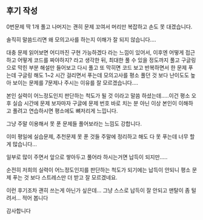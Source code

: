 ## 후기 작성

0번문제 딱 1개 풀고 나머지는 괜히 문제 꼬여서 머리만 복잡하고 손도 못 대겠습니다.

솔직히 말씀드리면 왜 모의고사를 하는지 이해가 잘 되지 않습니다....

대충 문제 읽어보면 어디까진 구현 가능하겠다 라는 느낌이 있어서, 이후엔 어떻게 접근하고 어떻게 코드를 짜야하지? 라고 생각한 뒤, 최대한 풀 수 있을 정도까지 풀고 구글링으로 막힌 부분 해설만 들어보고 다시 풀고 또 막히면 코드 보고 반복하면서 한 문제 푸는데 구글링 해도 1~2 시간 걸리면서 푸는데 모의고사를 평소 풀던 것 보다 난이도도 높아 보이는 문제를 7문제나 주시는 이유를 잘 모르겠습니다....

본인 실력이 어느정도인지 판단하는 척도가 될 것 이라고 말씀 하셨는데.....이건 평소 오후 실습 시간에 문제 보자마자 구글에 문제 번호 바로 치는 분 아닌 이상 본인이 이해하고 풀려고 연습하시면 평소에도 뼈저리게 느낍니다.

그냥 주말 이용해서 못 푼 문제들 풀어보라는 느낌도 강합니다.

이미 평일에 실습문제, 추천문제 못 푼 것들 주말에 정리하고 해도 다 못 푸는데 너무 할 게 많습니다...

일부로 많이 주면서 앞으로 쌓아두고 풀어라 하시는거면 납득이 되지만.....

순전히 저희의 실력이 어느정도인지를 판단하는 척도가 되기에는 납득이 안되니 평소 문제 푸는 것 보다 스트레스만 더 받고 잘 모르겠네요.

이런 후기조차 괜히 쓰는게 아닌가 싶은데... 그냥 스스로 납득이 잘 안되고 맨탈이 좀 털려서... 적어 봅니다

감사합니다

